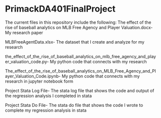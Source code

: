# PrimackDA401FinalProject
The current files in this repository include the following:
The effect of the rise of baseball analytics on MLB Free Agency and Player Valuation.docx- My research paper

MLBFreeAgentData.xlsx- The dataset that I create and analyze for my research

the_effect_of_the_rise_of_baseball_analytics_on_mlb_free_agency_and_player_valuation_code.py- My python code that connects with my research

The_effect_of_the_rise_of_baseball_analytics_on_MLB_Free_Agency_and_Player_Valuation_Code.ipynb- My python code that connects with my research in jupyter notebook form

Project Stata Log File- The stata log file that shows the code and output of the regression analysis I completed in stata

Project Stata Do File- The stata do file that shows the code I wrote to complete my regression analysis in stata
